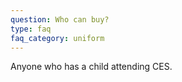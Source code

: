 ```yaml
---
question: Who can buy?
type: faq
faq_category: uniform
---
```

Anyone who has a child attending CES. 